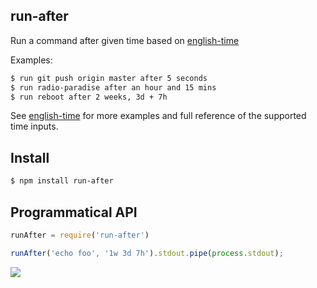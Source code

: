 ## run-after

Run a command after given time based on [english-time](http://github.com/azer/english-time)

Examples:

```bash
$ run git push origin master after 5 seconds
$ run radio-paradise after an hour and 15 mins
$ run reboot after 2 weeks, 3d + 7h
```

See [english-time](http://github.com/azer/english-time) for more examples and full reference of the supported time inputs.

## Install

```bash
$ npm install run-after
```

## Programmatical API

```js
runAfter = require('run-after')

runAfter('echo foo', '1w 3d 7h').stdout.pipe(process.stdout);
```

![](https://dl.dropboxusercontent.com/s/mdwr7wbgk9mqbjg/npmel_28.jpg)
